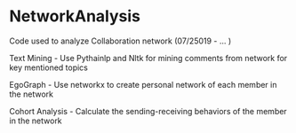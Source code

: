 # NetworkAnalysis
Code used to analyze Collaboration network  (07/25019 -   ... )

Text Mining - Use Pythainlp and Nltk for mining comments from network for key mentioned topics

EgoGraph - Use networkx to create personal network of each member in the network

Cohort Analysis - Calculate the sending-receiving behaviors of the member in the network

